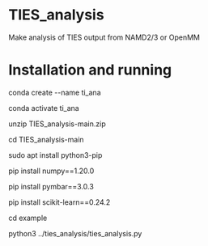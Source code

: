 # TIES_analysis
Make analysis of TIES output from NAMD2/3 or OpenMM

# Installation and running

conda create --name ti_ana

conda activate ti_ana

unzip TIES_analysis-main.zip

cd TIES_analysis-main

sudo apt install python3-pip

pip install numpy==1.20.0

pip install pymbar==3.0.3

pip install scikit-learn==0.24.2

cd example

python3 ../ties_analysis/ties_analysis.py

